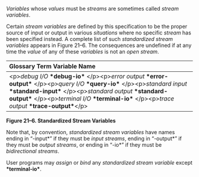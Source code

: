  

*Variables* whose *values* must be *streams* are sometimes called *stream variables*. 

Certain *stream variables* are defined by this specification to be the proper source of input or output in various *situations* where no specific *stream* has been specified instead. A complete list of such *standardized stream variables* appears in Figure 21–6. The consequences are undefined if at any time the *value* of any of these *variables* is not an *open stream*. 

|**Glossary Term Variable Name**|
| :- |
|\<p\>*debug I/O* **\*debug-io\*** \</p\>\<p\>*error output* **\*error-output\*** \</p\>\<p\>*query I/O* **\*query-io\*** \</p\>\<p\>*standard input* **\*standard-input\*** \</p\>\<p\>*standard output* **\*standard-output\*** \</p\>\<p\>*terminal I/O* **\*terminal-io\*** \</p\>\<p\>*trace output* **\*trace-output\***\</p\>|


**Figure 21–6. Standardized Stream Variables** 

Note that, by convention, *standardized stream variables* have names ending in “-input\*” if they must be *input streams*, ending in “-output\*” if they must be *output streams*, or ending in “-io\*” if they must be *bidirectional streams*. 



 

 

User programs may *assign* or *bind* any *standardized stream variable* except **\*terminal-io\***.

 